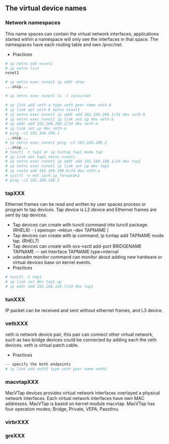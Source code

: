 ## The virtual device names

### Network namespaces
This name spaces can contain the virtual network interfaces, 
applications started within a namespace will only see the interfaces in that space.
The namespaces have each routing table and own /proc/net.

* Practices

```bash
# ip netns add nsnet1
# ip netns list
nsnet1

# ip netns exec nsnet1 ip addr show
...snip...

# ip netns exec nsnet1 ls -l /proc/net

# ip link add veth-a type veth peer name veth-b
# ip link set veth-b netns nsnet1
# ip netns exec nsnet1 ip addr add 192.168.200.1/24 dev veth-b
# ip netns exec nsnet1 ip link set up dev veth-b
# ip addr add 192.168.200.2/24 dev veth-a
# ip link set up dev veth-a
# ping -c3 192.168.200.1
...snip...
# ip netns exec nsnet1 ping -c3 192.168.200.2
...snip...
# tunctl -t tap1 or ip tuntap tap1 mode tap
# ip link set tap1 netns nsnet1
# ip netns exec nsnet1 ip addr add 192.168.100.1/24 dev tap1
# ip netns exec nsnet1 ip link set up dev tap1
# ip route add 192.168.100.0/24 dev veth-a
# sysctl -w net.ipv4.ip_forward=1
# ping -c3 192.168.100.1
```

### tapXXX
Ethernet frames can be read and written by user spaces process or program to tap devices.
Tap device is L2 device and Ethernet frames are sent by tap devices.

* Tap devices can create with tunctl command into tunctl package. (RHEL6) - ( openvpn –mktun –dev TAPNAME )
* Tap devices can create with ip command, ip tuntap add TAPNAME mode tap. (RHEL7)
* Tap devices can create with ovs-vsctl add-port BRIDGENAME TAPNAME -- set Interface TAPNAME type=internal
* udevadm monitor command can monitor about adding new hardware or virtual devices base on kernel events. 
* Practices

```bash
# tunctl -t tap1
# ip link set dev tap1 up
# ip addr add 192.168.124.7/24 dev tap1
```

### tunXXX
IP packet can be received and sent without ethernet frames, and L3 device.

### vethXXX
veth is network device pair, this pair can connect other virtual network, 
such as two bridge devices could be connected by adding each the veth devices.
veth is virtual patch cable.

* Practices

```bash
-- specify the both endpoints
# ip link add veth1 type veth peer name veth2
```

### macvtapXXX
MacVTap devices provides virtual network interfaces overlayed a physical network interfaces.
Each virtual network interfaces have own MAC addresses.
MacVTap is based on kernel module macvtap.
MacVTap has four operation modes; Bridge, Private, VEPA, Passthru.

### virbrXXX

### greXXX
